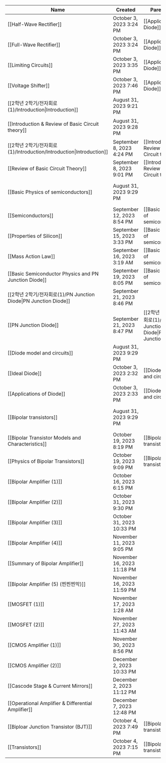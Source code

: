 |Name|Created|Parent item|Sub-item|Tags|
|---|---|---|---|---|
|[[Half-Wave Rectifier]]|October 3, 2023 3:24 PM|[[Applications of Diode]]|||
|[[Full-Wave Rectifier]]|October 3, 2023 3:24 PM|[[Applications of Diode]]|||
|[[Limiting Circuits]]|October 3, 2023 3:35 PM|[[Applications of Diode]]|||
|[[Voltage Shifter]]|October 3, 2023 7:46 PM|[[Applications of Diode]]|||
|[[2학년 2학기/전자회로(1)/Introduction\|Introduction]]|August 31, 2023 9:21 PM||||
|[[Introduction & Review of Basic Circuit theory]]|August 31, 2023 9:28 PM||[[2학년 2학기/전자회로(1)/Introduction/Introduction\|Introduction]], [[Review of Basic Circuit Theory]]||
|[[2학년 2학기/전자회로(1)/Introduction/Introduction\|Introduction]]|September 8, 2023 4:24 PM|[[Introduction & Review of Basic Circuit theory]]|||
|[[Review of Basic Circuit Theory]]|September 8, 2023 9:01 PM|[[Introduction & Review of Basic Circuit theory]]|||
|[[Basic Physics of semiconductors]]|August 31, 2023 9:29 PM||[[Semiconductors]], [[Properties of Silicon]], [[Mass Action Law]], [[Basic Semiconductor Physics and PN Junction Diode]]||
|[[Semiconductors]]|September 12, 2023 8:54 PM|[[Basic Physics of semiconductors]]|||
|[[Properties of Silicon]]|September 15, 2023 3:33 PM|[[Basic Physics of semiconductors]]|||
|[[Mass Action Law]]|September 16, 2023 3:19 AM|[[Basic Physics of semiconductors]]|||
|[[Basic Semiconductor Physics and PN Junction Diode]]|September 19, 2023 8:05 PM|[[Basic Physics of semiconductors]]|||
|[[2학년 2학기/전자회로(1)/PN Junction Diode\|PN Junction Diode]]|September 21, 2023 8:46 PM||[[PN Junction Diode]]||
|[[PN Junction Diode]]|September 21, 2023 8:47 PM|[[2학년 2학기/전자회로(1)/PN Junction Diode\|PN Junction Diode]]|||
|[[Diode model and circuits]]|August 31, 2023 9:29 PM||[[Ideal Diode]], [[Applications of Diode]]||
|[[Ideal Diode]]|October 3, 2023 2:32 PM|[[Diode model and circuits]]|||
|[[Applications of Diode]]|October 3, 2023 2:33 PM|[[Diode model and circuits]]|[[Half-Wave Rectifier]], [[Full-Wave Rectifier]], [[Limiting Circuits]], [[Voltage Shifter]]||
|[[Bipolar transistors]]|August 31, 2023 9:29 PM||[[Transistors]], [[Biploar Junction Transistor (BJT)]], [[Bipolar Transistor Models and Characteristics]], [[Physics of Bipolar Transistors]]||
|[[Bipolar Transistor Models and Characteristics]]|October 19, 2023 8:19 PM|[[Bipolar transistors]]|||
|[[Physics of Bipolar Transistors]]|October 19, 2023 9:09 PM|[[Bipolar transistors]]|||
|[[Bipolar Amplifier (1)]]|October 16, 2023 6:15 PM||||
|[[Bipolar Amplifier (2)]]|October 31, 2023 9:30 PM||||
|[[Bipolar Amplifier (3)]]|October 31, 2023 10:33 PM||||
|[[Bipolar Amplifier (4)]]|November 11, 2023 9:05 PM||||
|[[Summary of Bipolar Amplifier]]|November 16, 2023 11:18 PM||||
|[[Bipolar Amplifier (5) (찐찐찐막)]]|November 16, 2023 11:59 PM||||
|[[MOSFET (1)]]|November 17, 2023 1:28 AM||||
|[[MOSFET (2)]]|November 27, 2023 11:43 AM||||
|[[CMOS Amplifier (1)]]|November 30, 2023 8:56 PM||||
|[[CMOS Amplifier (2)]]|December 2, 2023 10:33 PM||||
|[[Cascode Stage & Current Mirrors]]|December 2, 2023 11:12 PM||||
|[[Operational Amplifier & Differential Amplifier]]|December 7, 2023 12:48 PM||||
|[[Biploar Junction Transistor (BJT)]]|October 4, 2023 7:49 PM|[[Bipolar transistors]]|||
|[[Transistors]]|October 4, 2023 7:15 PM|[[Bipolar transistors]]|||